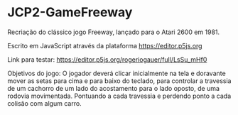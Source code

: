 # JCP2-GameFreeway
 Recriação do clássico jogo Freeway, lançado para o Atari 2600 em 1981. 
 
 Escrito em JavaScript através da plataforma https://editor.p5js.org
 
 Link para testar: https://editor.p5js.org/rogeriogauer/full/LsSu_mHf0
 
 Objetivos do jogo: O jogador deverá clicar inicialmente na tela e doravante mover as setas para cima e para baixo do teclado, para controlar a travessia de um cachorro de um lado do acostamento para o lado oposto, de uma rodovia movimentada. Pontuando a cada travessia e perdendo ponto a cada colisão com algum carro.

